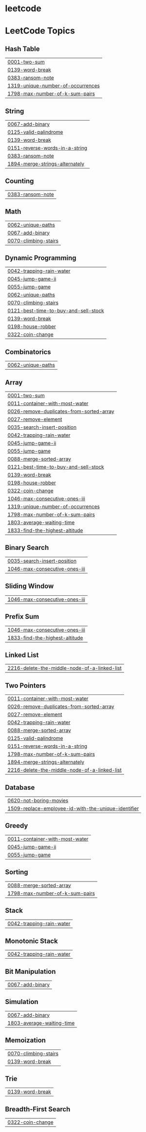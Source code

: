 # leetcode
<!---LeetCode Topics Start-->
# LeetCode Topics
## Hash Table
|  |
| ------- |
| [0001-two-sum](https://github.com/yongbin4/leetcode/tree/master/0001-two-sum) |
| [0139-word-break](https://github.com/yongbin4/leetcode/tree/master/0139-word-break) |
| [0383-ransom-note](https://github.com/yongbin4/leetcode/tree/master/0383-ransom-note) |
| [1319-unique-number-of-occurrences](https://github.com/yongbin4/leetcode/tree/master/1319-unique-number-of-occurrences) |
| [1798-max-number-of-k-sum-pairs](https://github.com/yongbin4/leetcode/tree/master/1798-max-number-of-k-sum-pairs) |
## String
|  |
| ------- |
| [0067-add-binary](https://github.com/yongbin4/leetcode/tree/master/0067-add-binary) |
| [0125-valid-palindrome](https://github.com/yongbin4/leetcode/tree/master/0125-valid-palindrome) |
| [0139-word-break](https://github.com/yongbin4/leetcode/tree/master/0139-word-break) |
| [0151-reverse-words-in-a-string](https://github.com/yongbin4/leetcode/tree/master/0151-reverse-words-in-a-string) |
| [0383-ransom-note](https://github.com/yongbin4/leetcode/tree/master/0383-ransom-note) |
| [1894-merge-strings-alternately](https://github.com/yongbin4/leetcode/tree/master/1894-merge-strings-alternately) |
## Counting
|  |
| ------- |
| [0383-ransom-note](https://github.com/yongbin4/leetcode/tree/master/0383-ransom-note) |
## Math
|  |
| ------- |
| [0062-unique-paths](https://github.com/yongbin4/leetcode/tree/master/0062-unique-paths) |
| [0067-add-binary](https://github.com/yongbin4/leetcode/tree/master/0067-add-binary) |
| [0070-climbing-stairs](https://github.com/yongbin4/leetcode/tree/master/0070-climbing-stairs) |
## Dynamic Programming
|  |
| ------- |
| [0042-trapping-rain-water](https://github.com/yongbin4/leetcode/tree/master/0042-trapping-rain-water) |
| [0045-jump-game-ii](https://github.com/yongbin4/leetcode/tree/master/0045-jump-game-ii) |
| [0055-jump-game](https://github.com/yongbin4/leetcode/tree/master/0055-jump-game) |
| [0062-unique-paths](https://github.com/yongbin4/leetcode/tree/master/0062-unique-paths) |
| [0070-climbing-stairs](https://github.com/yongbin4/leetcode/tree/master/0070-climbing-stairs) |
| [0121-best-time-to-buy-and-sell-stock](https://github.com/yongbin4/leetcode/tree/master/0121-best-time-to-buy-and-sell-stock) |
| [0139-word-break](https://github.com/yongbin4/leetcode/tree/master/0139-word-break) |
| [0198-house-robber](https://github.com/yongbin4/leetcode/tree/master/0198-house-robber) |
| [0322-coin-change](https://github.com/yongbin4/leetcode/tree/master/0322-coin-change) |
## Combinatorics
|  |
| ------- |
| [0062-unique-paths](https://github.com/yongbin4/leetcode/tree/master/0062-unique-paths) |
## Array
|  |
| ------- |
| [0001-two-sum](https://github.com/yongbin4/leetcode/tree/master/0001-two-sum) |
| [0011-container-with-most-water](https://github.com/yongbin4/leetcode/tree/master/0011-container-with-most-water) |
| [0026-remove-duplicates-from-sorted-array](https://github.com/yongbin4/leetcode/tree/master/0026-remove-duplicates-from-sorted-array) |
| [0027-remove-element](https://github.com/yongbin4/leetcode/tree/master/0027-remove-element) |
| [0035-search-insert-position](https://github.com/yongbin4/leetcode/tree/master/0035-search-insert-position) |
| [0042-trapping-rain-water](https://github.com/yongbin4/leetcode/tree/master/0042-trapping-rain-water) |
| [0045-jump-game-ii](https://github.com/yongbin4/leetcode/tree/master/0045-jump-game-ii) |
| [0055-jump-game](https://github.com/yongbin4/leetcode/tree/master/0055-jump-game) |
| [0088-merge-sorted-array](https://github.com/yongbin4/leetcode/tree/master/0088-merge-sorted-array) |
| [0121-best-time-to-buy-and-sell-stock](https://github.com/yongbin4/leetcode/tree/master/0121-best-time-to-buy-and-sell-stock) |
| [0139-word-break](https://github.com/yongbin4/leetcode/tree/master/0139-word-break) |
| [0198-house-robber](https://github.com/yongbin4/leetcode/tree/master/0198-house-robber) |
| [0322-coin-change](https://github.com/yongbin4/leetcode/tree/master/0322-coin-change) |
| [1046-max-consecutive-ones-iii](https://github.com/yongbin4/leetcode/tree/master/1046-max-consecutive-ones-iii) |
| [1319-unique-number-of-occurrences](https://github.com/yongbin4/leetcode/tree/master/1319-unique-number-of-occurrences) |
| [1798-max-number-of-k-sum-pairs](https://github.com/yongbin4/leetcode/tree/master/1798-max-number-of-k-sum-pairs) |
| [1803-average-waiting-time](https://github.com/yongbin4/leetcode/tree/master/1803-average-waiting-time) |
| [1833-find-the-highest-altitude](https://github.com/yongbin4/leetcode/tree/master/1833-find-the-highest-altitude) |
## Binary Search
|  |
| ------- |
| [0035-search-insert-position](https://github.com/yongbin4/leetcode/tree/master/0035-search-insert-position) |
| [1046-max-consecutive-ones-iii](https://github.com/yongbin4/leetcode/tree/master/1046-max-consecutive-ones-iii) |
## Sliding Window
|  |
| ------- |
| [1046-max-consecutive-ones-iii](https://github.com/yongbin4/leetcode/tree/master/1046-max-consecutive-ones-iii) |
## Prefix Sum
|  |
| ------- |
| [1046-max-consecutive-ones-iii](https://github.com/yongbin4/leetcode/tree/master/1046-max-consecutive-ones-iii) |
| [1833-find-the-highest-altitude](https://github.com/yongbin4/leetcode/tree/master/1833-find-the-highest-altitude) |
## Linked List
|  |
| ------- |
| [2216-delete-the-middle-node-of-a-linked-list](https://github.com/yongbin4/leetcode/tree/master/2216-delete-the-middle-node-of-a-linked-list) |
## Two Pointers
|  |
| ------- |
| [0011-container-with-most-water](https://github.com/yongbin4/leetcode/tree/master/0011-container-with-most-water) |
| [0026-remove-duplicates-from-sorted-array](https://github.com/yongbin4/leetcode/tree/master/0026-remove-duplicates-from-sorted-array) |
| [0027-remove-element](https://github.com/yongbin4/leetcode/tree/master/0027-remove-element) |
| [0042-trapping-rain-water](https://github.com/yongbin4/leetcode/tree/master/0042-trapping-rain-water) |
| [0088-merge-sorted-array](https://github.com/yongbin4/leetcode/tree/master/0088-merge-sorted-array) |
| [0125-valid-palindrome](https://github.com/yongbin4/leetcode/tree/master/0125-valid-palindrome) |
| [0151-reverse-words-in-a-string](https://github.com/yongbin4/leetcode/tree/master/0151-reverse-words-in-a-string) |
| [1798-max-number-of-k-sum-pairs](https://github.com/yongbin4/leetcode/tree/master/1798-max-number-of-k-sum-pairs) |
| [1894-merge-strings-alternately](https://github.com/yongbin4/leetcode/tree/master/1894-merge-strings-alternately) |
| [2216-delete-the-middle-node-of-a-linked-list](https://github.com/yongbin4/leetcode/tree/master/2216-delete-the-middle-node-of-a-linked-list) |
## Database
|  |
| ------- |
| [0620-not-boring-movies](https://github.com/yongbin4/leetcode/tree/master/0620-not-boring-movies) |
| [1509-replace-employee-id-with-the-unique-identifier](https://github.com/yongbin4/leetcode/tree/master/1509-replace-employee-id-with-the-unique-identifier) |
## Greedy
|  |
| ------- |
| [0011-container-with-most-water](https://github.com/yongbin4/leetcode/tree/master/0011-container-with-most-water) |
| [0045-jump-game-ii](https://github.com/yongbin4/leetcode/tree/master/0045-jump-game-ii) |
| [0055-jump-game](https://github.com/yongbin4/leetcode/tree/master/0055-jump-game) |
## Sorting
|  |
| ------- |
| [0088-merge-sorted-array](https://github.com/yongbin4/leetcode/tree/master/0088-merge-sorted-array) |
| [1798-max-number-of-k-sum-pairs](https://github.com/yongbin4/leetcode/tree/master/1798-max-number-of-k-sum-pairs) |
## Stack
|  |
| ------- |
| [0042-trapping-rain-water](https://github.com/yongbin4/leetcode/tree/master/0042-trapping-rain-water) |
## Monotonic Stack
|  |
| ------- |
| [0042-trapping-rain-water](https://github.com/yongbin4/leetcode/tree/master/0042-trapping-rain-water) |
## Bit Manipulation
|  |
| ------- |
| [0067-add-binary](https://github.com/yongbin4/leetcode/tree/master/0067-add-binary) |
## Simulation
|  |
| ------- |
| [0067-add-binary](https://github.com/yongbin4/leetcode/tree/master/0067-add-binary) |
| [1803-average-waiting-time](https://github.com/yongbin4/leetcode/tree/master/1803-average-waiting-time) |
## Memoization
|  |
| ------- |
| [0070-climbing-stairs](https://github.com/yongbin4/leetcode/tree/master/0070-climbing-stairs) |
| [0139-word-break](https://github.com/yongbin4/leetcode/tree/master/0139-word-break) |
## Trie
|  |
| ------- |
| [0139-word-break](https://github.com/yongbin4/leetcode/tree/master/0139-word-break) |
## Breadth-First Search
|  |
| ------- |
| [0322-coin-change](https://github.com/yongbin4/leetcode/tree/master/0322-coin-change) |
<!---LeetCode Topics End-->